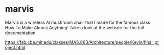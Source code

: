 # marvis
Marvis is a wireless AI mushroom chair that I made for the famous class How To Make Almost Anything! Take a look at the website for the full documentation

https://fab.cba.mit.edu/classes/MAS.863/Architecture/people/Kevin/final_project.html
